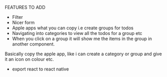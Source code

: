  

FEATURES TO ADD

- Filter
- Nicer form
- Apple apps what you can copy i.e create groups for todos
- Navigating into categories to view all the todos for a group etc
- When you click on a group it will show me the items in the group in another component.

Basically copy the apple app, like i can create a category or group and give it an icon on colour etc.
- export react to react native 